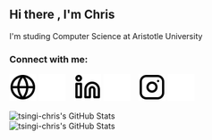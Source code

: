 ## Hi there , I'm Chris

I'm studing Computer Science at Aristotle University

### Connect with me:

[![website](./img/globe-light.svg)](https://users.auth.gr/cdtsingi#gh-light-mode-only)
[![website](./img/globe-dark.svg)](https://users.auth.gr/cdtsingi#gh-dark-mode-only)
&nbsp;&nbsp;
[![website](./img/linkedin-light.svg)](#gh-light-mode-only)
[![website](./img/linkedin-dark.svg)](#gh-dark-mode-only)
&nbsp;&nbsp;
[![website](./img/instagram-light.svg)](https://www.instagram.com/tsigithebeast/?hl=en#gh-light-mode-only)
[![website](./img/instagram-dark.svg)](https://www.instagram.com/tsigithebeast/?hl=en#gh-dark-mode-only)


<img align="center" alt="tsingi-chris's GitHub Stats" src="https://github-readme-stats.vercel.app/api?username=tsingi-chris" />
<br />

<img align="center" alt="tsingi-chris's GitHub Stats" src="https://github-readme-stats.vercel.app/api/top-langs/?username=tsingi-chris" />


